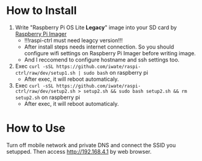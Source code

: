 # How to Install

1. Write "Raspberry Pi OS Lite **Legacy**" image into your SD card by [Raspberry Pi Imager](https://www.raspberrypi.com/software/)
    + !!!raspi-ctrl must need leagcy version!!!
    + After install steps needs internet connection. So you should configure wifi settings on Raspberry Pi Imager before writing image.
    + And I reccomend to configure hostname and ssh settings too.
1. Exec `curl -sSL https://github.com/iwate/raspi-ctrl/raw/dev/setup1.sh | sudo bash` on raspberry pi
    + After exec, it will reboot automaticaly.
1. Exec `curl -sSL https://github.com/iwate/raspi-ctrl/raw/dev/setup2.sh > setup2.sh && sudo bash setup2.sh && rm setup2.sh` on raspberry pi
    + After exec, it will reboot automaticaly.

# How to Use

Turn off mobile network and private DNS and connect the SSID you setupped. 
Then access http://192.168.4.1 by web browser.